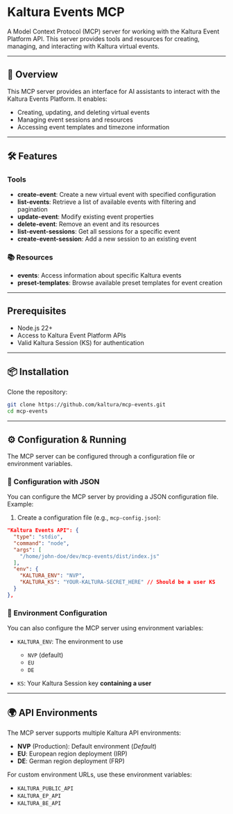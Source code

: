 
#  Kaltura Events MCP

A Model Context Protocol (MCP) server for working with the Kaltura Event Platform API. This server provides tools and resources for creating, managing, and interacting with Kaltura virtual events.

---

## 🚀 Overview

This MCP server provides an interface for AI assistants to interact with the Kaltura Events Platform. It enables:

- Creating, updating, and deleting virtual events
- Managing event sessions and resources
- Accessing event templates and timezone information

---

## 🛠️ Features

###  Tools

- **create-event**: Create a new virtual event with specified configuration
- **list-events**: Retrieve a list of available events with filtering and pagination
- **update-event**: Modify existing event properties
- **delete-event**: Remove an event and its resources
- **list-event-sessions**: Get all sessions for a specific event
- **create-event-session**: Add a new session to an existing event

### 📚 Resources

- **events**: Access information about specific Kaltura events
- **preset-templates**: Browse available preset templates for event creation

---

##  Prerequisites

- Node.js 22+
- Access to Kaltura Event Platform APIs
- Valid Kaltura Session (KS) for authentication

---

## 📦 Installation

Clone the repository:

```bash
git clone https://github.com/kaltura/mcp-events.git
cd mcp-events
```

---

## ⚙️ Configuration & Running

The MCP server can be configured through a configuration file or environment variables.

### 📝 Configuration with JSON

You can configure the MCP server by providing a JSON configuration file. Example:

1. Create a configuration file (e.g., `mcp-config.json`):

```json
"Kaltura Events API": {
  "type": "stdio",
  "command": "node",
  "args": [
    "/home/john-doe/dev/mcp-events/dist/index.js"
  ],
  "env": {
    "KALTURA_ENV": "NVP",
    "KALTURA_KS": "YOUR-KALTURA-SECRET_HERE" // Should be a user KS
  }
},
```

### 🌱 Environment Configuration

You can also configure the MCP server using environment variables:

- `KALTURA_ENV`: The environment to use  
  - `NVP` (default)
  - `EU` 
  - `DE`

- `KS`: Your Kaltura Session key **containing a user**

---

## 🌍 API Environments

The MCP server supports multiple Kaltura API environments:

- **NVP** (Production): Default environment (_Default_)
- **EU**: European region deployment (IRP)
- **DE**: German region deployment (FRP)

For custom environment URLs, use these environment variables:

- `KALTURA_PUBLIC_API`
- `KALTURA_EP_API`
- `KALTURA_BE_API`
